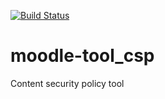 [![Build Status](https://travis-ci.org/catalyst/moodle-tool_csp.svg?branch=master)](https://travis-ci.org/catalyst/moodle-tool_csp)
# moodle-tool_csp
Content security policy tool
